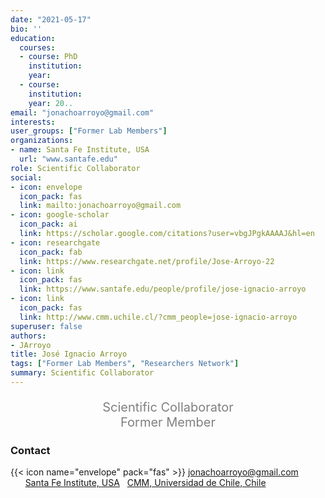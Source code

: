 ```yaml
---
date: "2021-05-17"
bio: ''
education:
  courses:
  - course: PhD 
    institution:  
    year: 
  - course: 
    institution: 
    year: 20..
email: "jonachoarroyo@gmail.com"
interests:
user_groups: ["Former Lab Members"]
organizations:
- name: Santa Fe Institute, USA
  url: "www.santafe.edu"
role: Scientific Collaborator
social:
- icon: envelope
  icon_pack: fas
  link: mailto:jonachoarroyo@gmail.com
- icon: google-scholar
  icon_pack: ai
  link: https://scholar.google.com/citations?user=vbgJPgkAAAAJ&hl=en
- icon: researchgate
  icon_pack: fab
  link: https://www.researchgate.net/profile/Jose-Arroyo-22
- icon: link
  icon_pack: fas
  link: https://www.santafe.edu/people/profile/jose-ignacio-arroyo
- icon: link
  icon_pack: fas
  link: http://www.cmm.uchile.cl/?cmm_people=jose-ignacio-arroyo
superuser: false
authors:
- JArroyo
title: José Ignacio Arroyo
tags: ["Former Lab Members", "Researchers Network"]
summary: Scientific Collaborator
---
```

<p style="color:grey; font-size:20px; text-align:center;"> Scientific Collaborator <br> Former Member </p>

<h3> Contact </h3>

{{< icon name="envelope" pack="fas" >}} jonachoarroyo@gmail.com<br>
<a href="mailto:jonachoarroyo@gmail.com"><i class="fas fa-envelope"></i></a> &nbsp;
<a href="https://scholar.google.com/citations?user=vbgJPgkAAAAJ&hl=en"><i class="ai ai-google-scholar-square ai"></i></a> &nbsp;
<a href="https://www.researchgate.net/profile/Jose-Arroyo-22"><i class="fab fa-researchgate"></i></a> &nbsp;
<a href="https://www.santafe.edu/people/profile/jose-ignacio-arroyo"><i class="fas fa-link"></i> Santa Fe Institute, USA</a> &nbsp;
<a href="http://www.cmm.uchile.cl/?cmm_people=jose-ignacio-arroyo"><i class="fas fa-link"></i> CMM, Universidad de Chile, Chile</a>


